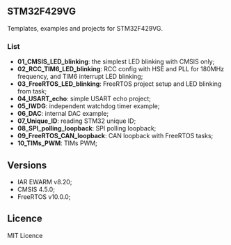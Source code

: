 ## STM32F429VG
Templates, examples and projects for STM32F429VG.

### List
  - **01_CMSIS_LED_blinking**: the simplest LED blinking with CMSIS only;
  - **02_RCC_TIM6_LED_blinking**: RCC config with HSE and PLL for 180MHz frequency,
  and TIM6 interrupt LED blinking;
  - **03_FreeRTOS_LED_blinking**: FreeRTOS project setup and LED blinking from task;
  - **04_USART_echo**: simple USART echo project;
  - **05_IWDG**: independent watchdog timer example;
  - **06_DAC**: internal DAC example;
  - **07_Unique_ID**: reading STM32 unique ID;
  - **08_SPI_polling_loopback**: SPI polling loopback;
  - **09_FreeRTOS_CAN_loopback**: CAN loopback with FreeRTOS tasks;
  - **10_TIMs_PWM**: TIMs PWM;

## Versions
  - IAR EWARM v8.20;
  - CMSIS 4.5.0;
  - FreeRTOS v10.0.0;

## Licence
MIT Licence

